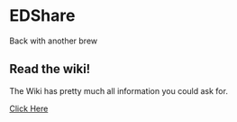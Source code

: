 # EDShare
Back with another brew

## Read the wiki!
The Wiki has pretty much all information you could ask for.

[Click Here](https://dev.fractalcore.net/git/qmarchi/edshare/wiki)
